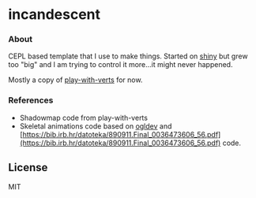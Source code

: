 # incandescent
### About

CEPL based template that I use to make things. Started on [shiny](https://github.com/azimut/shiny/tree/a787e66ba097c84e940c88579672cd15a7a48bb0/examples) but grew too "big" and I am trying to control it more...it might never happened.

Mostly a copy of [play-with-verts](https://github.com/cbaggers/play-with-verts) for now.

### References
* Shadowmap code from play-with-verts
* Skeletal animations code based on [ogldev](http://ogldev.atspace.co.uk/www/tutorial38/tutorial38.html) and [https://bib.irb.hr/datoteka/890911.Final_0036473606_56.pdf](https://bib.irb.hr/datoteka/890911.Final_0036473606_56.pdf) code.

## License

MIT

